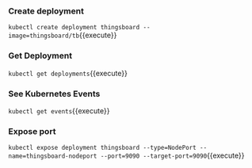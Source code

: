 ### Create deployment

`kubectl create deployment thingsboard --image=thingsboard/tb`{{execute}}

### Get Deployment

`kubectl get deployments`{{execute}}

### See Kubernetes Events

`kubectl get events`{{execute}}

### Expose port

`kubectl expose deployment thingsboard --type=NodePort --name=thingsboard-nodeport --port=9090 --target-port=9090`{{execute}}
